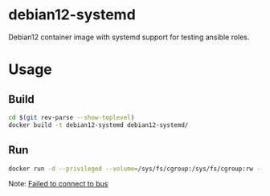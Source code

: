 # debian12-systemd

Debian12 container image with systemd support for testing ansible roles.

# Usage

## Build
```sh
cd $(git rev-parse --show-toplevel)
docker build -t debian12-systemd debian12-systemd/
```

## Run
```sh
docker run -d --privileged --volume=/sys/fs/cgroup:/sys/fs/cgroup:rw --cgroupns=host debian12-systemd /sbin/init
```
Note: [Failed to connect to bus](https://www.jeffgeerling.com/blog/2022/docker-and-systemd-getting-rid-dreaded-failed-connect-bus-error)
